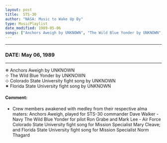```yaml
---
layout: post
title:  STS-30
author: "NASA: Music to Wake Up By"
type: MusicPlaylist
date_modified: 1989-05-06
songs: ["Anchors Aweigh by UNKNOWN", "The Wild Blue Yonder by UNKNOWN", "Colorado State University fight song by UNKNOWN", "Florida State University fight song by UNKNOWN"]
---
```


----
### DATE: May 06, 1989
----
✵ Anchors Aweigh by UNKNOWN  &nbsp;<br />
⊹ The Wild Blue Yonder by UNKNOWN  &nbsp;<br />
⊹ Colorado State University fight song by UNKNOWN  &nbsp;<br />
✷ Florida State University fight song by UNKNOWN

#### Comment:
* Crew members awakened with medley from their respective alma maters: Anchors Aweigh, played for STS-30 commander Dave Walker - Navy The Wild Blue Yonder for pilot Ron Grabe and Mark Lee - Air Force Colorado State University fight song for Mission Specialist Mary Cleave; and Florida State University fight song for Mission Specialist Norm Thagard




<br/>
<center>
	<a target="_blank"
	   href="https://twitter.com/intent/tweet?hashtags=Space,NASA,Playlist,NASAWakeupCalls,SpaceProgram&text={{ page.author}}, '{{ page.songs.first }}' {{ page.title }}, {{ page.date | date: '%B %d, %Y' }}. {{ site.url }}{{ page.url }} @nasawakeupcalls">
	   <i class="fab fa-twitter" alt="Tweet this page" style="font-size: 1.3em;"></i>
	</a>
	&nbsp; 	<i class="fas fa-user-astronaut" style="font-size: 1.5em;"></i> &nbsp;
    <a type="amzn" search="'Anchors Aweigh by UNKNOWN' or 'The Wild Blue Yonder by UNKNOWN' or 'Colorado State University fight song by UNKNOWN' or 'Florida State University fight song by UNKNOWN'" category="popular music">
        <i class="fab fa-amazon" style="font-size: 1.3em;"></i>
    </a>
</center>
